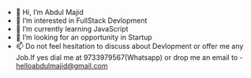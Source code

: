 - 👋 Hi, I’m Abdul Majid
- 👀 I’m interested in FullStack Devlopment
- 🌱 I’m currently learning JavaScript
- 💞️ I’m looking for an opportunity in Startup
- 📫 Do not feel hesitation to discuss about Devlopment or offer me any Job.If yes dial me at 9733979567(Whatsapp) or drop me an email to - helloabdulmajid@gmail.com


